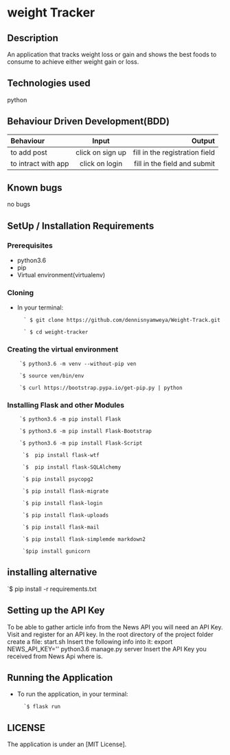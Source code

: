 # weight Tracker

## Description

An application that tracks weight loss or gain and shows the best foods to consume to achieve either weight gain or loss.

## Technologies used

python

## Behaviour Driven Development(BDD)

| Behaviour | Input | Output |
| :---------------- | :---------------: | ------------------: |
| to add post | click on sign up |  fill in the registration field |
| to intract with app | click on login | fill in the field  and submit |

## Known bugs

no bugs

## SetUp / Installation Requirements

### Prerequisites

* python3.6
* pip
* Virtual environment(virtualenv)

### Cloning

* In your terminal:

        ` $ git clone https://github.com/dennisnyamweya/Weight-Track.git 

        ` $ cd weight-tracker

### Creating the virtual environment

        `$ python3.6 -m venv --without-pip ven

        `$ source ven/bin/env

        `$ curl https://bootstrap.pypa.io/get-pip.py | python

### Installing Flask and other Modules

        `$ python3.6 -m pip install Flask

        `$ python3.6 -m pip install Flask-Bootstrap

        `$ python3.6 -m pip install Flask-Script
        
         `$  pip install flask-wtf 
         
         `$  pip install flask-SQLAlchemy 
         
         `$ pip install psycopg2 
         
         `$ pip install flask-migrate 
         
         `$ pip install flask-login
         
         `$ pip install flask-uploads
         
         `$ pip install flask-mail
         
         `$ pip install flask-simplemde markdown2
         
         `$pip install gunicorn
## installing alternative

`$ pip install -r requirements.txt

## Setting up the API Key

To be able to gather article info from the News API you will need an API Key.
Visit     and register for an API key.
In the root directory of the project folder create a file: start.sh
Insert the following info into it:
export NEWS_API_KEY=''
python3.6 manage.py server
Insert the API Key you received from News Api where is.

## Running the Application

* To run the application, in your terminal:

        `$ flask run

## LICENSE

The application is under an [MIT License].

